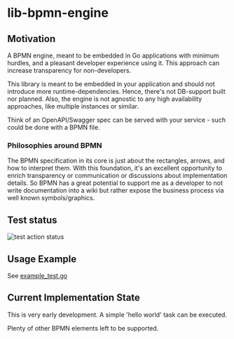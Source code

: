 # lib-bpmn-engine

## Motivation

A BPMN engine, meant to be embedded in Go applications with minimum hurdles,
and a pleasant developer experience using it.
This approach can increase transparency for non-developers.

This library is meant to be embedded in your application and should not introduce more runtime-dependencies.
Hence, there's not DB-support built nor planned.
Also, the engine is not agnostic to any high availability approaches, like multiple instances or similar.

Think of an OpenAPI/Swagger spec can be served with your service - such could be done with a BPMN file.

### Philosophies around BPMN

The BPMN specification in its core is just about the rectangles, arrows, and how to interpret them.
With this foundation, it's an excellent opportunity to enrich transparency or communication or discussions 
about implementation details. So BPMN has a great potential to support me as a developer to not write
documentation into a wiki but rather expose the business process via well known symbols/graphics.

## Test status

![test action status](https://github.com/nitram509/lib-bpmn-engine/actions/workflows/github-action-go-test.yml/badge.svg)

## Usage Example

See [example_test.go](./pkg/bpmn_engine/example_test.go)

## Current Implementation State

This is very early development.
A simple 'hello world' task can be executed.

Plenty of other BPMN elements left to be supported.
